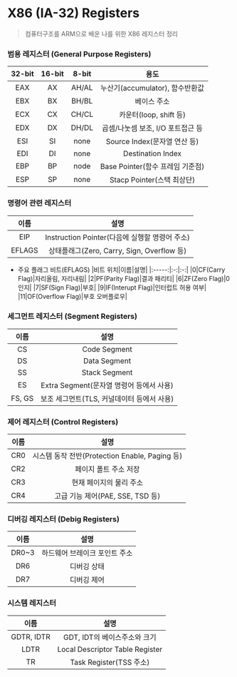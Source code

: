 # X86 (IA-32) Registers
> 컴퓨터구조를 ARM으로 배운 나를 위한 X86 레지스터 정리

### 범용 레지스터 (General Purpose Registers)
|32-bit|16-bit|8-bit|용도|
|:----:|:----:|:---:|:-:|
|EAX   |AX    |AH/AL|누산기(accumulator), 함수반환값|
|EBX   |BX    |BH/BL|베이스 주소|
|ECX   |CX    |CH/CL|카운터(loop, shift 등)|
|EDX   |DX    |DH/DL|곱셈/나눗셈 보조, I/O 포트접근 등|
|ESI   |SI    |none |Source Index(문자열 연산 등)|
|EDI   |DI    |none |Destination Index|
|EBP   |BP    |node |Base Pointer(함수 프레임 기준점)|
|ESP   |SP    |none |Stacp Pointer(스택 최상단)|


### 명령어 관련 레지스터
|이름|설명|
|:-:|:-:|
|EIP|Instruction Pointer(다음에 실행할 명령어 주소)|
|EFLAGS|상태플래그(Zero, Carry, Sign, Overflow 등)|

- 주요 플래그 비트(EFLAGS)
  |비트 위치|이름|설명|
  |:-----:|:-:|:-:|
  |0|CF(Carry Flag)|자리올림, 자리내림|
  |2|PF(Parity Flag)|결과 패리티|
  |6|ZF(Zero Flag)|0인지|
  |7|SF(Sign Flag)|부호|
  |9|IF(Interupt Flag)|인터럽트 허용 여부|
  |11|OF(Overflow Flag)|부호 오버플로우|


### 세그먼트 레지스터 (Segment Registers)
|이름|설명|
|:-:|:-:|
|CS|Code Segment|
|DS|Data Segment|
|SS|Stack Segment|
|ES|Extra Segment(문자열 명령어 등에서 사용)|
|FS, GS|보조 세그먼트(TLS, 커널데이터 등에서 사용)|

### 제어 레지스터 (Control Registers)
|이름|설명|
|:-:|:-:|
|CR0|시스템 동작 전반(Protection Enable, Paging 등)|
|CR2|페이지 폴트 주소 저장|
|CR3|현재 페이지의 물리 주소|
|CR4|고급 기능 제어(PAE, SSE, TSD 등)|

### 디버깅 레지스터 (Debig Registers)
|이름|설명|
|:-:|:-:|
|DR0~3|하드웨어 브레이크 포인트 주소|
|DR6|디버깅 상태|
|DR7|디버깅 제어|

### 시스템 레지스터
|이름|설명|
|:-:|:-:|
|GDTR, IDTR|GDT, IDT의 베이스주소와 크기|
|LDTR|Local Descriptor Table Register|
|TR|Task Register(TSS 주소)|